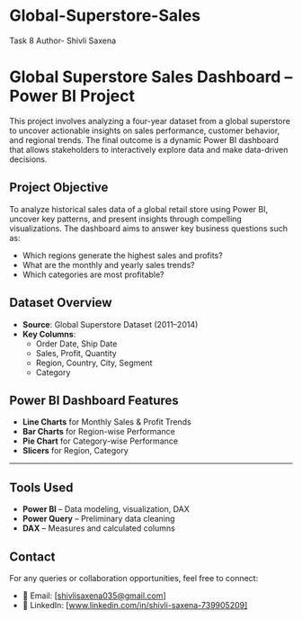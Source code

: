 # Global-Superstore-Sales
Task 8
Author- Shivli Saxena<br>
# Global Superstore Sales Dashboard – Power BI Project
This project involves analyzing a four-year dataset from a global superstore to uncover actionable insights on sales performance, customer behavior, and regional trends. The final outcome is a dynamic Power BI dashboard that allows stakeholders to interactively explore data and make data-driven decisions.

## Project Objective
To analyze historical sales data of a global retail store using Power BI, uncover key patterns, and present insights through compelling visualizations. The dashboard aims to answer key business questions such as:

- Which regions generate the highest sales and profits?
- What are the monthly and yearly sales trends?
- Which categories are most profitable?

## Dataset Overview

- **Source**: Global Superstore Dataset (2011–2014)
- **Key Columns**:
  - Order Date, Ship Date
  - Sales, Profit, Quantity
  - Region, Country, City, Segment
  - Category


## Power BI Dashboard Features

- **Line Charts** for Monthly Sales & Profit Trends
- **Bar Charts** for Region-wise Performance
- **Pie Chart** for Category-wise Performance
- **Slicers** for Region, Category

---

## Tools Used

- **Power BI** – Data modeling, visualization, DAX
- **Power Query** – Preliminary data cleaning
- **DAX** – Measures and calculated columns

## Contact

For any queries or collaboration opportunities, feel free to connect:

- 📧 Email: [shivlisaxena035@gmail.com]
- 💼 LinkedIn: [www.linkedin.com/in/shivli-saxena-739905209]
